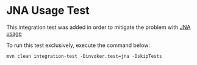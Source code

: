 # JNA Usage Test

This integration test was added in order to mitigate the problem
with [JNA usage](https://github.com/objectionary/hone-maven-plugin/issues/58)

To run this test exclusively, execute the command below:

```shell
mvn clean integration-test -Dinvoker.test=jna -DskipTests
```
